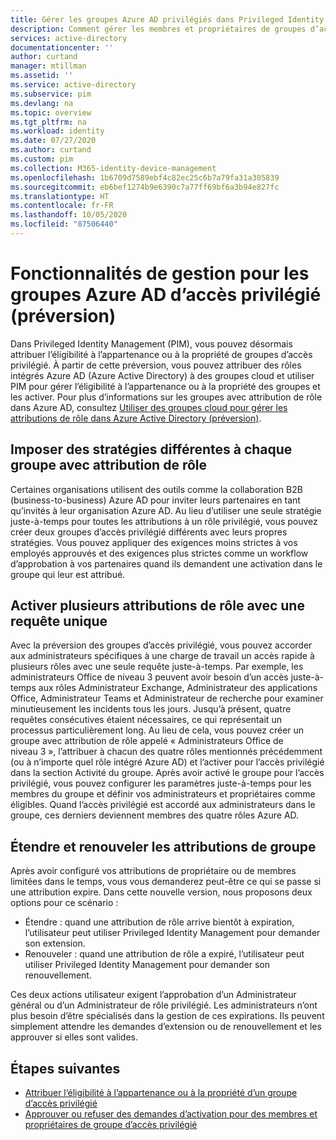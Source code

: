 ```yaml
---
title: Gérer les groupes Azure AD privilégiés dans Privileged Identity Management (PIM) | Microsoft Docs
description: Comment gérer les membres et propriétaires de groupes d’accès privilégié dans Privileged Identity Management (PIM)
services: active-directory
documentationcenter: ''
author: curtand
manager: mtillman
ms.assetid: ''
ms.service: active-directory
ms.subservice: pim
ms.devlang: na
ms.topic: overview
ms.tgt_pltfrm: na
ms.workload: identity
ms.date: 07/27/2020
ms.author: curtand
ms.custom: pim
ms.collection: M365-identity-device-management
ms.openlocfilehash: 1b6709d7589ebf4c82ec25c6b7a79fa31a305839
ms.sourcegitcommit: eb6bef1274b9e6390c7a77ff69bf6a3b94e827fc
ms.translationtype: HT
ms.contentlocale: fr-FR
ms.lasthandoff: 10/05/2020
ms.locfileid: "87506440"
---
```

# <a name="management-capabilities-for-privileged-access-azure-ad-groups-preview"></a>Fonctionnalités de gestion pour les groupes Azure AD d’accès privilégié (préversion)

Dans Privileged Identity Management (PIM), vous pouvez désormais attribuer l’éligibilité à l’appartenance ou à la propriété de groupes d’accès privilégié. À partir de cette préversion, vous pouvez attribuer des rôles intégrés Azure AD (Azure Active Directory) à des groupes cloud et utiliser PIM pour gérer l’éligibilité à l’appartenance ou à la propriété des groupes et les activer. Pour plus d’informations sur les groupes avec attribution de rôle dans Azure AD, consultez [Utiliser des groupes cloud pour gérer les attributions de rôle dans Azure Active Directory (préversion)](../users-groups-roles/roles-groups-concept.md).

## <a name="require-different-policies-for-each-role-assignable-group"></a>Imposer des stratégies différentes à chaque groupe avec attribution de rôle

Certaines organisations utilisent des outils comme la collaboration B2B (business-to-business) Azure AD pour inviter leurs partenaires en tant qu’invités à leur organisation Azure AD. Au lieu d’utiliser une seule stratégie juste-à-temps pour toutes les attributions à un rôle privilégié, vous pouvez créer deux groupes d’accès privilégié différents avec leurs propres stratégies. Vous pouvez appliquer des exigences moins strictes à vos employés approuvés et des exigences plus strictes comme un workflow d’approbation à vos partenaires quand ils demandent une activation dans le groupe qui leur est attribué.

## <a name="activate-multiple-role-assignments-in-a-single-request"></a>Activer plusieurs attributions de rôle avec une requête unique

Avec la préversion des groupes d’accès privilégié, vous pouvez accorder aux administrateurs spécifiques à une charge de travail un accès rapide à plusieurs rôles avec une seule requête juste-à-temps. Par exemple, les administrateurs Office de niveau 3 peuvent avoir besoin d’un accès juste-à-temps aux rôles Administrateur Exchange, Administrateur des applications Office, Administrateur Teams et Administrateur de recherche pour examiner minutieusement les incidents tous les jours. Jusqu’à présent, quatre requêtes consécutives étaient nécessaires, ce qui représentait un processus particulièrement long. Au lieu de cela, vous pouvez créer un groupe avec attribution de rôle appelé « Administrateurs Office de niveau 3 », l’attribuer à chacun des quatre rôles mentionnés précédemment (ou à n’importe quel rôle intégré Azure AD) et l’activer pour l’accès privilégié dans la section Activité du groupe. Après avoir activé le groupe pour l’accès privilégié, vous pouvez configurer les paramètres juste-à-temps pour les membres du groupe et définir vos administrateurs et propriétaires comme éligibles. Quand l’accès privilégié est accordé aux administrateurs dans le groupe, ces derniers deviennent membres des quatre rôles Azure AD.

## <a name="extend-and-renew-group-assignments"></a>Étendre et renouveler les attributions de groupe

Après avoir configuré vos attributions de propriétaire ou de membres limitées dans le temps, vous vous demanderez peut-être ce qui se passe si une attribution expire. Dans cette nouvelle version, nous proposons deux options pour ce scénario :

- Étendre : quand une attribution de rôle arrive bientôt à expiration, l’utilisateur peut utiliser Privileged Identity Management pour demander son extension.
- Renouveler : quand une attribution de rôle a expiré, l’utilisateur peut utiliser Privileged Identity Management pour demander son renouvellement.

Ces deux actions utilisateur exigent l’approbation d’un Administrateur général ou d’un Administrateur de rôle privilégié. Les administrateurs n’ont plus besoin d’être spécialisés dans la gestion de ces expirations. Ils peuvent simplement attendre les demandes d’extension ou de renouvellement et les approuver si elles sont valides.

## <a name="next-steps"></a>Étapes suivantes

- [Attribuer l’éligibilité à l’appartenance ou à la propriété d’un groupe d’accès privilégié](groups-assign-member-owner.md)
- [Approuver ou refuser des demandes d’activation pour des membres et propriétaires de groupe d’accès privilégié](groups-approval-workflow.md)
